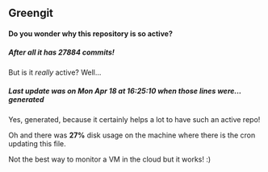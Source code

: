 ## Greengit

#### Do you wonder why this repository is so active?

##### After all it has 27884 commits!

But is it *really* active? Well...

##### Last update was on Mon Apr 18 at 16:25:10 when those lines were... generated

Yes, generated, because it certainly helps a lot to have such an active repo!

Oh and there was **27%** disk usage on the machine
where there is the cron updating this file.

Not the best way to monitor a VM in the cloud but it works! :)
